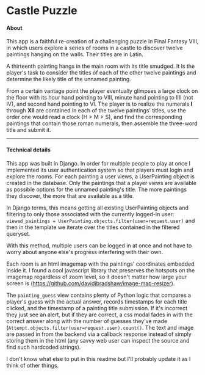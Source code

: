 # Castle Puzzle

#### About

This app is a faithful re-creation of a challenging puzzle in Final Fantasy VIII, in which users explore a series of rooms in a castle to discover twelve paintings hanging on the walls. Their titles are in Latin.

A thirteenth painting hangs in the main room with its title smudged. It is the player's task to consider the titles of each of the other twelve paintings and determine the likely title of the unnamed painting.

From a certain vantage point the player eventually glimpses a large clock on the floor with its hour hand pointing to VIII, minute hand pointing to IIII (not IV), and second hand pointing to VI. The player is to realize the numerals __I__ through __XII__ are contained in each of the twelve paintings' titles, use the order one would read a clock (H > M > S), and find the corresponding paintings that contain those roman numerals, then assemble the three-word title and submit it.

----

#### Technical details
This app was built in Django. In order for multiple people to play at once I implemented its user authentication system so that players must login and explore the rooms. For each painting a user views, a UserPainting object is created in the database. Only the paintings that a player views are available as possible options for the unnamed painting's title. The more paintings they discover, the more that are available as a title.

In Django terms, this means getting all existing UserPainting objects and filtering to only those associated with the currently logged-in user:
`viewed_paintings = UserPainting.objects.filter(user=request.user)`
and then in the template we iterate over the titles contained in the filtered queryset.

With this method, multiple users can be logged in at once and not have to worry about anyone else's progress interfering with their own.

Each room is an html imagemap with the paintings' coordinates embedded inside it. I found a cool javascript library that preserves the hotspots on the imagemap regardless of zoom level, so it doesn't matter how large your screen is (https://github.com/davidjbradshaw/image-map-resizer).

The `painting_guess` view contains plenty of Python logic that compares a player's guess with the actual answer, records timestamps for each title clicked, and the timestamp of a painting title submission. If it's incorrect they just see an alert, but if they are correct, a css modal fades in with the correct answer along with the number of guesses they've made (`Attempt.objects.filter(user=request.user).count()`. The text and image are passed in from the backend via a callback response instead of simply storing them in the html (any savvy web user can inspect the source and find such hardcoded strings).

I don't know what else to put in this readme but I'll probably update it as I think of other things.

